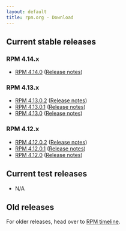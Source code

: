 ```yaml
---
layout: default
title: rpm.org - Download
---
```


## Current stable releases

### RPM 4.14.x

* [RPM 4.14.0](http://ftp.rpm.org/releases/rpm-4.14.x/rpm-4.14.0.tar.bz2) ([Release notes](wiki/Releases/4.14.0.html))

### RPM 4.13.x

* [RPM 4.13.0.2](http://ftp.rpm.org/releases/rpm-4.13.x/rpm-4.13.0.2.tar.bz2) ([Release notes](wiki/Releases/4.13.0.2.html))
* [RPM 4.13.0.1](http://ftp.rpm.org/releases/rpm-4.13.x/rpm-4.13.0.1.tar.bz2) ([Release notes](wiki/Releases/4.13.0.1.html))
* [RPM 4.13.0](http://ftp.rpm.org/releases/rpm-4.13.x/rpm-4.13.0.tar.bz2) ([Release notes](wiki/Releases/4.13.0.html))

### RPM 4.12.x

* [RPM 4.12.0.2](http://ftp.rpm.org/releases/rpm-4.12.x/rpm-4.12.0.2.tar.bz2) ([Release notes](wiki/Releases/4.12.0.2.html))
* [RPM 4.12.0.1](http://ftp.rpm.org/releases/rpm-4.12.x/rpm-4.12.0.1.tar.bz2) ([Release notes](wiki/Releases/4.12.0.1.html))
* [RPM 4.12.0](http://ftp.rpm.org/releases/rpm-4.12.x/rpm-4.12.0.tar.bz2) ([Release notes](wiki/Releases/4.12.0.html))

## Current test releases

* N/A

## Old releases

For older releases, head over to [RPM timeline](timeline.html).
